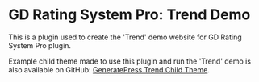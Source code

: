 # GD Rating System Pro: Trend Demo

This is a plugin used to create the 'Trend' demo website for GD Rating System Pro plugin.

Example child theme made to use this plugin and run the 'Trend' demo is also available on GitHub: [GeneratePress Trend Child Theme](https://github.com/rating-club/generatepress-trend).
